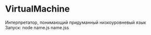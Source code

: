 # VirtualMachine
Интерпретатор, понимающий придуманный низкоуровневый язык \
Запуск: node name.js name.jss
